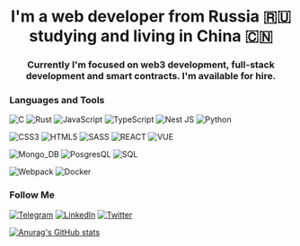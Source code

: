
<div>
    <h1 align="center">
    I'm a web developer from Russia 🇷🇺 studying and living in China 🇨🇳
    </h1>
</div>

<div>
    <h3 align="center">
        Currently I'm focused on web3 development, full-stack development and smart contracts. I'm available for hire.
    <h3>
</div>


### Languages and Tools
![C](https://img.shields.io/badge/-C-000?style=for-the-badge&logo=C&logoColor=6296CC) ![Rust](https://img.shields.io/badge/-Rust-000?style=for-the-badge&logo=Rust&logoColor=CE412B) ![JavaScript](https://img.shields.io/badge/-JavaScript-000?style=for-the-badge&logo=JavaScript&logoColor=e9d54d) ![TypeScript](https://img.shields.io/badge/-TypeScript-000?style=for-the-badge&logo=TypeScript&logoColor=007acc) ![Nest JS](https://img.shields.io/badge/-Nest_JS-000?style=for-the-badge&logo=NestJS&logoColor=c8334d) ![Python](https://img.shields.io/badge/-Python-000?style=for-the-badge&logo=Python)

![CSS3](https://img.shields.io/badge/-CSS_3-000?style=for-the-badge&logo=CSS3&logoColor=3271b3) ![HTML5](https://img.shields.io/badge/-HTML_5-000?style=for-the-badge&logo=HTML5&) ![SASS](https://img.shields.io/badge/-SASS/SCSS-000?style=for-the-badge&logo=SASS&) ![REACT](https://img.shields.io/badge/-React_JS-000?style=for-the-badge&logo=react&) ![VUE](https://img.shields.io/badge/-VUE.JS-000?style=for-the-badge&logo=Vue.js&)

![Mongo_DB](https://img.shields.io/badge/-Mongo_DB-000?style=for-the-badge&logo=Mongodb) ![PosgresQL](https://img.shields.io/badge/-PostgresQL-000?style=for-the-badge&logo=Postgresql) ![SQL](https://img.shields.io/badge/-SQL-000?style=for-the-badge&logo=mySQL)

![Webpack](https://img.shields.io/badge/-Webpack-000?style=for-the-badge&logo=webpack) ![Docker](https://img.shields.io/badge/-Docker-000?style=for-the-badge&logo=Docker)

### Follow Me
[![Telegram](https://img.shields.io/badge/-Telegram-000?style=flat-square&logo=Telegram&)](https://t.me/horza_21) [![LinkedIn](https://img.shields.io/badge/-LinkedIn-000?style=flat-square&logo=LinkedIn&logoColor=007BB6)](https://www.linkedin.com/in/ilia-shuianov-0a492b1a4/) [![Twitter](https://img.shields.io/badge/-Twitter-000?style=flat-square&logo=Twitter&logoColor=1C9DEB)](https://twitter.com/21Horza)

[![Anurag's GitHub stats](https://github-readme-stats.vercel.app/api?username=21Horza&show_icons=true&theme=dark)](https://github.com/anuraghazra/github-readme-stats)